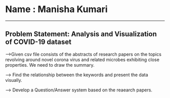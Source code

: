 #  Name : Manisha Kumari
__________________________________________________________________________________________________

 ## Problem Statement: Analysis and Visualization of COVID-19 dataset

-->Given csv file consists of the abstracts of research papers on the topics revolving around novel corona virus and related microbes exhibiting close properties. We need to draw the summary.
 
--> Find the relationship between the keywords and present the data visually.

--> Develop a Question/Answer system based on the reaearch papers.
